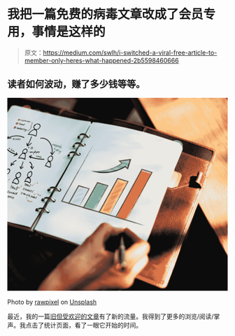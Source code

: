 # 我把一篇免费的病毒文章改成了会员专用，事情是这样的

> 原文：<https://medium.com/swlh/i-switched-a-viral-free-article-to-member-only-heres-what-happened-2b5598460666>

## 读者如何波动，赚了多少钱等等。

![](img/1168a3590cc91b28faffbd9ce746723a.png)

Photo by [rawpixel](https://unsplash.com/@rawpixel?utm_source=medium&utm_medium=referral) on [Unsplash](https://unsplash.com?utm_source=medium&utm_medium=referral)

最近，我的一篇[旧但受欢迎的文章](/swlh/if-you-dont-know-what-you-want-this-is-for-you-6f7491ca2fb4)有了新的流量。我得到了更多的浏览/阅读/掌声。我点击了统计页面，看了一眼它开始的时间。